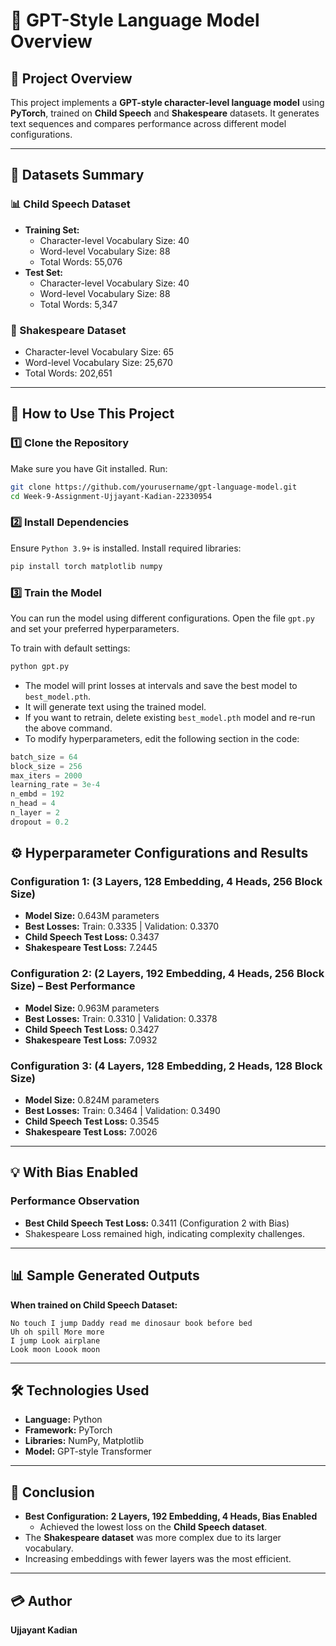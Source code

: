 # 🤖 GPT-Style Language Model Overview

## 📂 Project Overview
This project implements a **GPT-style character-level language model** using **PyTorch**, trained on **Child Speech** and **Shakespeare** datasets. It generates text sequences and compares performance across different model configurations.

---

## 📝 Datasets Summary
### 📊 Child Speech Dataset
- **Training Set:**
  - Character-level Vocabulary Size: 40
  - Word-level Vocabulary Size: 88
  - Total Words: 55,076
- **Test Set:**
  - Character-level Vocabulary Size: 40
  - Word-level Vocabulary Size: 88
  - Total Words: 5,347

### 📖 Shakespeare Dataset
- Character-level Vocabulary Size: 65
- Word-level Vocabulary Size: 25,670
- Total Words: 202,651

---

## 🚀 How to Use This Project

### 1️⃣ **Clone the Repository**
Make sure you have Git installed. Run:
```bash
git clone https://github.com/yourusername/gpt-language-model.git
cd Week-9-Assignment-Ujjayant-Kadian-22330954
```

### 2️⃣ **Install Dependencies**
Ensure `Python 3.9+` is installed. Install required libraries:
```bash
pip install torch matplotlib numpy
```

### 3️⃣ **Train the Model**
You can run the model using different configurations. Open the file `gpt.py` and set your preferred hyperparameters.

To train with default settings:
```bash
python gpt.py
```

- The model will print losses at intervals and save the best model to `best_model.pth`.
- It will generate text using the trained model.
- If you want to retrain, delete existing `best_model.pth` model and re-run the above command.
- To modify hyperparameters, edit the following section in the code:
```python
batch_size = 64
block_size = 256
max_iters = 2000
learning_rate = 3e-4
n_embd = 192
n_head = 4
n_layer = 2
dropout = 0.2
```

## ⚙️ Hyperparameter Configurations and Results

### **Configuration 1:** (3 Layers, 128 Embedding, 4 Heads, 256 Block Size)
- **Model Size:** 0.643M parameters
- **Best Losses:** Train: 0.3335 | Validation: 0.3370
- **Child Speech Test Loss:** 0.3437  
- **Shakespeare Test Loss:** 7.2445  

### **Configuration 2:** (2 Layers, 192 Embedding, 4 Heads, 256 Block Size) – **Best Performance**
- **Model Size:** 0.963M parameters
- **Best Losses:** Train: 0.3310 | Validation: 0.3378
- **Child Speech Test Loss:** 0.3427  
- **Shakespeare Test Loss:** 7.0932  

### **Configuration 3:** (4 Layers, 128 Embedding, 2 Heads, 128 Block Size)
- **Model Size:** 0.824M parameters
- **Best Losses:** Train: 0.3464 | Validation: 0.3490
- **Child Speech Test Loss:** 0.3545  
- **Shakespeare Test Loss:** 7.0026  

---

## 💡 With Bias Enabled
### Performance Observation
- **Best Child Speech Test Loss:** 0.3411 (Configuration 2 with Bias)
- Shakespeare Loss remained high, indicating complexity challenges.

---

## 📊 Sample Generated Outputs

**When trained on Child Speech Dataset:**
```
No touch I jump Daddy read me dinosaur book before bed
Uh oh spill More more
I jump Look airplane
Look moon Loook moon
```
---

## 🛠️ Technologies Used
- **Language:** Python
- **Framework:** PyTorch  
- **Libraries:** NumPy, Matplotlib  
- **Model:** GPT-style Transformer  

---

## 📝 Conclusion
- **Best Configuration:** **2 Layers, 192 Embedding, 4 Heads, Bias Enabled**  
  - Achieved the lowest loss on the **Child Speech dataset**.  
- The **Shakespeare dataset** was more complex due to its larger vocabulary.  
- Increasing embeddings with fewer layers was the most efficient.  

---

## 💳 Author
**Ujjayant Kadian**  
